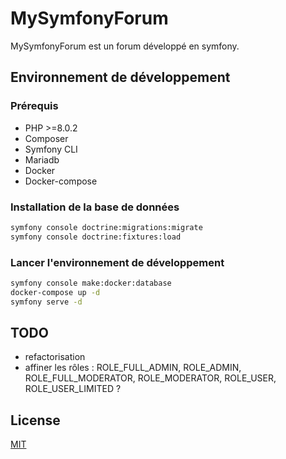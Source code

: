 # MySymfonyForum

MySymfonyForum est un forum développé en symfony. 

## Environnement de développement

### Prérequis

* PHP >=8.0.2
* Composer
* Symfony CLI
* Mariadb
* Docker
* Docker-compose

### Installation de la base de données

```bash
symfony console doctrine:migrations:migrate
symfony console doctrine:fixtures:load
```
### Lancer l'environnement de développement

```bash
symfony console make:docker:database
docker-compose up -d
symfony serve -d
```

## TODO 
* refactorisation
* affiner les rôles : 
ROLE_FULL_ADMIN, ROLE_ADMIN, ROLE_FULL_MODERATOR, ROLE_MODERATOR, ROLE_USER, ROLE_USER_LIMITED ?

## License
[MIT](https://choosealicense.com/licenses/mit/)
